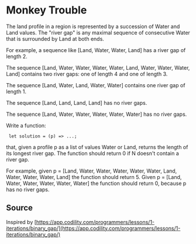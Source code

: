 # Monkey Trouble

The land profile in a region is represented by a succession of Water and Land
values. The "river gap" is any maximal sequence of consecutive Water that is
surrounded by Land at both ends.

For example, a sequence like [Land, Water, Water, Land] has a river gap of
length 2.

The sequence [Land, Water, Water, Water, Water, Land, Water, Water, Water, Land]
contains two river gaps: one of length 4 and one of length 3.

The sequence [Land, Water, Land, Water, Water] contains one river gap of
length 1.

The sequence [Land, Land, Land, Land] has no river gaps.

The sequence [Land, Water, Water, Water, Water, Water] has no river gaps.

Write a function:

     let solution = (p) => ...;

that, given a profile p as a list of values Water or Land, returns the length of
its longest river gap. The function should return 0 if N doesn't contain a
river gap.

For example, given p = [Land, Water, Water, Water, Water, Water, Land, Water,
Water, Water, Land] the function should return 5. Given p = [Land, Water, Water,
Water, Water, Water] the function should return 0, because p has no river gaps.

## Source

Inspired by [https://app.codility.com/programmers/lessons/1-iterations/binary_gap/](https://app.codility.com/programmers/lessons/1-iterations/binary_gap/)